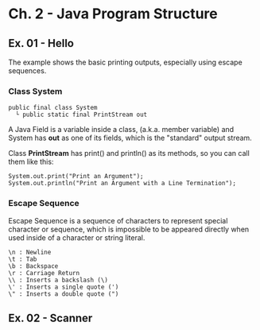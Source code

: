 # Ch. 2 - Java Program Structure

## Ex. 01 - Hello
The example shows the basic printing outputs, especially using escape sequences.

### Class System
    public final class System
      └ public static final PrintStream out
A Java Field is a variable inside a class, (a.k.a. member variable)
and System has **out** as one of its fields, which is the "standard" output stream.


Class **PrintStream** has print() and println() as its methods, so you can call them like this:

    System.out.print("Print an Argument");
    System.out.println("Print an Argument with a Line Termination");

### Escape Sequence
Escape Sequence is a sequence of characters to represent special character or sequence, which is impossible to be appeared directly when used inside of a character or string literal.

    \n : Newline
    \t : Tab
    \b : Backspace
    \r : Carriage Return
    \\ : Inserts a backslash (\)
    \' : Inserts a single quote (')
    \" : Inserts a double quote (")

## Ex. 02 - Scanner
